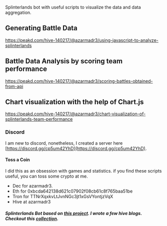 Splinterlands bot with useful scripts to visualize the data and data aggregation.
## Generating Battle Data
https://peakd.com/hive-140217/@azarmadr3/using-javascript-to-analyze-splinterlands

## Battle Data Analysis by scoring team performance
https://peakd.com/hive-140217/@azarmadr3/scoring-battles-obtained-from-api

## Chart visualization with the help of Chart.js
https://peakd.com/hive-140217/@azarmadr3/chart-visualization-of-splinterlands-team-performance

### Discord
I am new to discord, nonetheless, I created a server here [https://discord.gg/cp5um42YhD](https://discord.gg/cp5um42YhD).

#### Toss a Coin
I did this as an obsession with games and statistics. if you find these scripts useful, you can toss some crypto at me.

- Dec for azarmadr3.
- Eth for 0xbcda642138d621c07902f08cb61c8f765baa51be
- Tron for TTNrXqxkvLtJvnNGc3jt1xGsVYontjzVqX
- Hive at azarmadr3

##### Splinterlands Bot based on [this project](https://github.com/alfficcadenti/splinterlands-bot). I wrote a few hive blogs. Checkout this [collection](https://peakd.com/ccc/azarmadr3/splinterlands-javascripts-scripts).

[//]: # (CCC LINKS PLACEHOLDER, DON'T DELETE THIS TAG)
